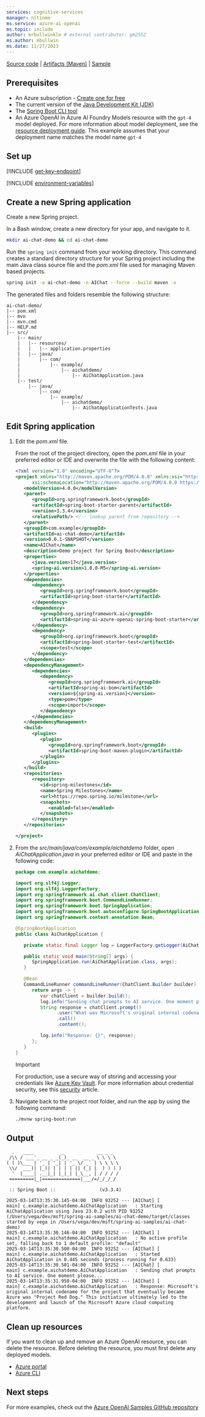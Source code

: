 ```yaml
---
services: cognitive-services
manager: nitinme
ms.service: azure-ai-openai
ms.topic: include
author: mrbullwinkle # external contributor: gm2552
ms.author: mbullwin
ms.date: 11/27/2023
---
```


[Source code](https://github.com/spring-projects/spring-ai) | [Artifacts (Maven)](https://repo.spring.io/ui/native/snapshot/org/springframework/experimental/ai/spring-ai-openai-spring-boot-starter/0.7.0-SNAPSHOT) | [Sample](https://github.com/Azure-Samples/spring-ai-samples/tree/main/ai-chat-demo)

## Prerequisites

- An Azure subscription - [Create one for free](https://azure.microsoft.com/free/cognitive-services?azure-portal=true)
- The current version of the [Java Development Kit (JDK)](https://www.microsoft.com/openjdk)
- The [Spring Boot CLI tool](https://docs.spring.io/spring-boot/docs/current/reference/html/getting-started.html#getting-started.installing.cli)
- An Azure OpenAI in Azure AI Foundry Models resource with the `gpt-4` model deployed. For more information about model deployment, see the [resource deployment guide](../how-to/create-resource.md). This example assumes that your deployment name matches the model name `gpt-4`

## Set up

[!INCLUDE [get-key-endpoint](get-key-endpoint.md)]

[!INCLUDE [environment-variables](spring-environment-variables.md)]



## Create a new Spring application

Create a new Spring project.

In a Bash window, create a new directory for your app, and navigate to it.

```bash
mkdir ai-chat-demo && cd ai-chat-demo
```

Run the `spring init` command from your working directory. This command creates a standard directory structure for your Spring project including the main Java class source file and the *pom.xml* file used for managing Maven based projects.

```bash
spring init -a ai-chat-demo -n AIChat --force --build maven -x
```

The generated files and folders resemble the following structure:

```
ai-chat-demo/
|-- pom.xml
|-- mvn
|-- mvn.cmd
|-- HELP.md
|-- src/
    |-- main/
    |   |-- resources/
    |   |   |-- application.properties
    |   |-- java/
    |       |-- com/
    |           |-- example/
    |               |-- aichatdemo/
    |                   |-- AiChatApplication.java
    |-- test/
        |-- java/
            |-- com/
                |-- example/
                    |-- aichatdemo/
                        |-- AiChatApplicationTests.java
```

## Edit Spring application

1. Edit the *pom.xml* file.

   From the root of the project directory, open the *pom.xml* file in your preferred editor or IDE and overwrite the file with the following content:

   ```xml
   <?xml version="1.0" encoding="UTF-8"?>
   <project xmlns="http://maven.apache.org/POM/4.0.0" xmlns:xsi="http://www.w3.org/2001/XMLSchema-instance"
         xsi:schemaLocation="http://maven.apache.org/POM/4.0.0 https://maven.apache.org/xsd/maven-4.0.0.xsd">
      <modelVersion>4.0.0</modelVersion>
      <parent>
         <groupId>org.springframework.boot</groupId>
         <artifactId>spring-boot-starter-parent</artifactId>
         <version>3.3.4</version>
         <relativePath/> <!-- lookup parent from repository -->
      </parent>
      <groupId>com.example</groupId>
      <artifactId>ai-chat-demo</artifactId>
      <version>0.0.1-SNAPSHOT</version>
      <name>AIChat</name>
      <description>Demo project for Spring Boot</description>
      <properties>
         <java.version>17</java.version>
         <spring-ai.version>1.0.0-M5</spring-ai.version>
      </properties>
      <dependencies>
         <dependency>
            <groupId>org.springframework.boot</groupId>
            <artifactId>spring-boot-starter</artifactId>
         </dependency>
         <dependency>
            <groupId>org.springframework.ai</groupId>
            <artifactId>spring-ai-azure-openai-spring-boot-starter</artifactId>
         </dependency>
         <dependency>
            <groupId>org.springframework.boot</groupId>
            <artifactId>spring-boot-starter-test</artifactId>
            <scope>test</scope>
         </dependency>
      </dependencies>
      <dependencyManagement>
         <dependencies>
            <dependency>
               <groupId>org.springframework.ai</groupId>
               <artifactId>spring-ai-bom</artifactId>
               <version>${spring-ai.version}</version>
               <type>pom</type>
               <scope>import</scope>
            </dependency>
         </dependencies>
      </dependencyManagement>
      <build>
         <plugins>
            <plugin>
               <groupId>org.springframework.boot</groupId>
               <artifactId>spring-boot-maven-plugin</artifactId>
            </plugin>
         </plugins>
      </build>
      <repositories>
         <repository>
            <id>spring-milestones</id>
            <name>Spring Milestones</name>
            <url>https://repo.spring.io/milestone</url>
            <snapshots>
               <enabled>false</enabled>
            </snapshots>
         </repository>
      </repositories>

   </project>
   ```

1. From the *src/main/java/com/example/aichatdemo* folder, open *AiChatApplication.java* in your preferred editor or IDE and paste in the following code:

   ```java
   package com.example.aichatdemo;

   import org.slf4j.Logger;
   import org.slf4j.LoggerFactory;
   import org.springframework.ai.chat.client.ChatClient;
   import org.springframework.boot.CommandLineRunner;
   import org.springframework.boot.SpringApplication;
   import org.springframework.boot.autoconfigure.SpringBootApplication;
   import org.springframework.context.annotation.Bean;

   @SpringBootApplication
   public class AiChatApplication {

      private static final Logger log = LoggerFactory.getLogger(AiChatApplication.class);

      public static void main(String[] args) {
         SpringApplication.run(AiChatApplication.class, args);
      }

      @Bean
      CommandLineRunner commandLineRunner(ChatClient.Builder builder) {
         return args -> {
            var chatClient = builder.build();
            log.info("Sending chat prompts to AI service. One moment please...");
            String response = chatClient.prompt()
                  .user("What was Microsoft's original internal codename for the project that eventually became Azure?")
                  .call()
                  .content();

            log.info("Response: {}", response);
         };
      }
   }
   ```

   > [!IMPORTANT]
   > For production, use a secure way of storing and accessing your credentials like [Azure Key Vault](/azure/key-vault/general/overview). For more information about credential security, see this [security](../../../ai-services/security-features.md) article.

1. Navigate back to the project root folder, and run the app by using the following command:

   ```bash
   ./mvnw spring-boot:run
   ```

## Output

```output
  .   ____          _            __ _ _
 /\\ / ___'_ __ _ _(_)_ __  __ _ \ \ \ \
( ( )\___ | '_ | '_| | '_ \/ _` | \ \ \ \
 \\/  ___)| |_)| | | | | || (_| |  ) ) ) )
  '  |____| .__|_| |_|_| |_\__, | / / / /
 =========|_|==============|___/=/_/_/_/

 :: Spring Boot ::                (v3.3.4)

2025-03-14T13:35:30.145-04:00  INFO 93252 --- [AIChat] [           main] c.example.aichatdemo.AiChatApplication   : Starting AiChatApplication using Java 23.0.2 with PID 93252 (/Users/vega/dev/msft/spring-ai-samples/ai-chat-demo/target/classes started by vega in /Users/vega/dev/msft/spring-ai-samples/ai-chat-demo)
2025-03-14T13:35:30.146-04:00  INFO 93252 --- [AIChat] [           main] c.example.aichatdemo.AiChatApplication   : No active profile set, falling back to 1 default profile: "default"
2025-03-14T13:35:30.500-04:00  INFO 93252 --- [AIChat] [           main] c.example.aichatdemo.AiChatApplication   : Started AiChatApplication in 0.445 seconds (process running for 0.633)
2025-03-14T13:35:30.501-04:00  INFO 93252 --- [AIChat] [           main] c.example.aichatdemo.AiChatApplication   : Sending chat prompts to AI service. One moment please...
2025-03-14T13:35:31.950-04:00  INFO 93252 --- [AIChat] [           main] c.example.aichatdemo.AiChatApplication   : Response: Microsoft's original internal codename for the project that eventually became Azure was "Project Red Dog." This initiative ultimately led to the development and launch of the Microsoft Azure cloud computing platform.
```


## Clean up resources

If you want to clean up and remove an Azure OpenAI resource, you can delete the resource. Before deleting the resource, you must first delete any deployed models.

- [Azure portal](../../../ai-services/multi-service-resource.md?pivots=azportal#clean-up-resources)
- [Azure CLI](../../../ai-services/multi-service-resource.md?pivots=azcli#clean-up-resources)

## Next steps

For more examples, check out the [Azure OpenAI Samples GitHub repository](https://github.com/Azure-Samples/openai)
